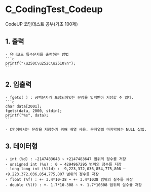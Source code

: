 # C_CodingTest_Codeup
CodeUP 코딩테스트 공부(기초 100제)

## 1. 출력
	- 유니코드 특수문자를 출력하는 방법
	```c
	printf("\u250C\u252C\u2510\n");
	```
## 2. 입출력
	- fgets( ) : 공백문자가 포함되어잇는 문장을 입력받아 저장할 수 있다.
	```c
	char data[2001];
	fgets(data, 2000, stdin);
	printf("%s", data);
	```

	- C언어에서는 문장을 저장하기 위해 배열 사용. 문자열의 마지막에는 NULL 삽입.
	
## 3. 데이터형
	- int (%d) : -2147483648 ~ +2147483647 범위의 정수를 저장
	- unsigned int (%u) : 0 ~ 4294967295 범위의 정수를 저장
	- long long int (%lld) : -9,223,372,036,854,775,808 ~ +9,223,372,036,854,775,807 범위의 정수를 저장
	- float (%f) : +- 3.4*10-38 ~ +- 3.4*1038 범위의 실수를 저장
	- double (%lf) : +- 1.7*10-308 ~ +- 1.7*10308 범위의 실수를 저장

